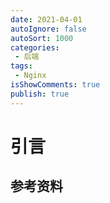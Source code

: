 ```yaml
---
date: 2021-04-01
autoIgnore: false
autoSort: 1000
categories:
 - 后端
tags:
 - Nginx
isShowComments: true
publish: true
---
```


# 引言

## 参考资料

